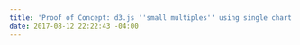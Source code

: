 ```yaml
---
title: 'Proof of Concept: d3.js ''small multiples'' using single chart element'
date: 2017-08-12 22:22:43 -04:00
---
```


